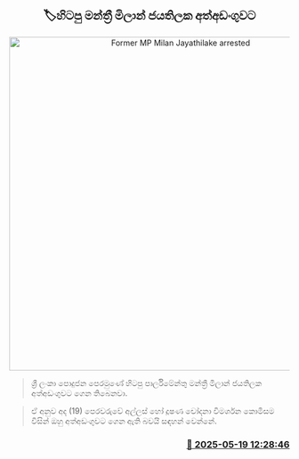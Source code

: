 <p align='center'><b><h2 align='center' title='Former MP Milan Jayathilake arrested'>🏷හිටපු මන්ත්‍රී මිලාන් ජයතිලක අත්අඩංගුවට</h2></b></p>
<p align='center'><img src='https://helakuru.sgp1.cdn.digitaloceanspaces.com/esana/images/lib/milan-jayathilaka-archived.jpg' width='600' alt='Former MP Milan Jayathilake arrested'></p>

> ශ්‍රී ලංකා පොදුජන පෙරමුණේ හිටපු පාර්ලිමේන්තු මන්ත්‍රී මිලාන් ජයතිලක අත්අඩංගුවට ගෙන තිබෙනවා.

> ඒ අනුව අද (19) පෙරවරුවේ අල්ලස් හෝ දූෂණ චෝදනා විමර්ශන කොමිසම විසින් ඔහු අත්අඩංගුවට ගෙන ඇති බවයි සඳහන් වෙන්නේ.



<h3 align='right'><a href='https://www.helakuru.lk/esana/p/110219/'>📅 2025-05-19 12:28:46</a></h3>
